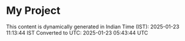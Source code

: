 # My Project

This content is dynamically generated in Indian Time (IST): 2025-01-23 11:13:44 IST
Converted to UTC: 2025-01-23 05:43:44 UTC
